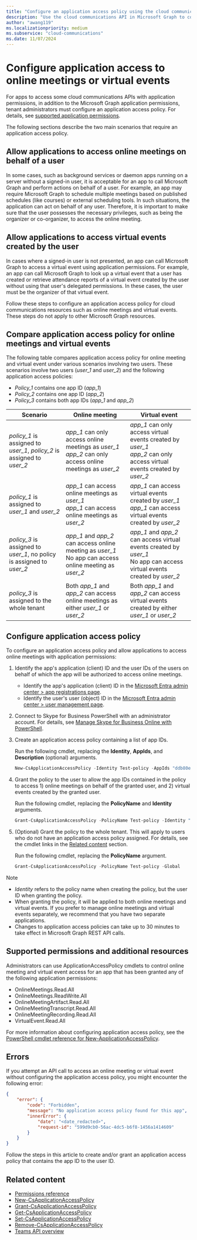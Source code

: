 ```yaml
---
title: "Configure an application access policy using the cloud communications API"
description: "Use the cloud communications API in Microsoft Graph to configure an access policy that allows applications to access cloud communications resources."
author: "awang119"
ms.localizationpriority: medium
ms.subservice: "cloud-communications"
ms.date: 11/07/2024
---
```


# Configure application access to online meetings or virtual events

For apps to access some cloud communications APIs with application permissions, in addition to the Microsoft Graph application permissions, tenant administrators must configure an application access policy. For details, see [supported application permissions](#supported-permissions-and-additional-resources).

The following sections describe the two main scenarios that require an application access policy.

## Allow applications to access online meetings on behalf of a user

In some cases, such as background services or daemon apps running on a server without a signed-in user, it is acceptable for an app to call Microsoft Graph and perform actions on behalf of a user. For example, an app may require Microsoft Graph to schedule multiple meetings based on published schedules (like courses) or external scheduling tools. In such situations, the application can act on behalf of any user. Therefore, it is important to make sure that the user possesses the necessary privileges, such as being the organizer or co-organizer, to access the online meeting.

## Allow applications to access virtual events created by the user

In cases where a signed-in user is not presented, an app can call Microsoft Graph to access a virtual event using application permissions. For example, an app can call Microsoft Graph to look up a virtual event that a user has created or retrieve attendance reports of a virtual event created by the user without using that user's delegated permissions. In these cases, the user must be the organizer of that virtual event.

Follow these steps to configure an application access policy for cloud communications resources such as online meetings and virtual events. These steps do not apply to other Microsoft Graph resources.

## Compare application access policy for online meetings and virtual events

The following table compares application access policy for online meeting and virtual event under various scenarios involving two users. These scenarios involve two users (_user_1_ and _user_2_) and the following application access policies:

- _Policy_1_ contains one app ID (_app_1_)
- _Policy_2_ contains one app ID (_app_2_)
- _Policy_3_ contains both app IDs (_app_1_ and _app_2_)

| Scenario | Online meeting | Virtual event |
|----------|----------------|---------------|
| _policy_1_ is assigned to _user_1_, _policy_2_ is assigned to _user_2_ | _app_1_ can only access online meetings as _user_1_<br>_app_2_ can only access online meetings as _user_2_ | _app_1_ can only access virtual events created by _user_1_<br>_app_2_ can only access virtual events created by _user_2_ |
| _policy_1_ is assigned to _user_1_ and _user_2_ | _app_1_ can access online meetings as _user_1_<br>_app_1_ can access online meetings as _user_2_ | _app_1_ can access virtual events created by _user_1_<br>_app_1_ can access virtual events created by _user_2_ |
| _policy_3_ is assigned to _user_1_, no policy is assigned to _user_2_ | _app_1_ and _app_2_ can access online meeting as _user_1_<br>No app can access online meeting as _user_2_ | _app_1_ and _app_2_ can access virtual events created by _user_1_<br>No app can access virtual events created by _user_2_ |
| _policy_3_ is assigned to the whole tenant | Both _app_1_ and _app_2_ can access online meetings as either _user_1_ or _user_2_ |  Both _app_1_ and _app_2_ can access virtual events created by either _user_1_ or _user_2_ |

## Configure application access policy

To configure an application access policy and allow applications to access online meetings with application permissions:

1. Identify the app's application (client) ID and the user IDs of the users on behalf of which the app will be authorized to access online meetings.

    - Identify the app's application (client) ID in the [Microsoft Entra admin center > app registrations page](https://entra.microsoft.com/#view/Microsoft_AAD_RegisteredApps/ApplicationsListBlade/).
    - Identify the user's user (object) ID in the [Microsoft Entra admin center > user management page](https://entra.microsoft.com/#blade/Microsoft_AAD_IAM/UsersManagementMenuBlade).

2. Connect to Skype for Business PowerShell with an administrator account. For details, see [Manage Skype for Business Online with PowerShell](/microsoft-365/enterprise/manage-skype-for-business-online-with-microsoft-365-powershell).

3. Create an application access policy containing a list of app IDs.

    Run the following cmdlet, replacing the **Identity**, **AppIds**, and **Description** (optional) arguments.

    ```powershell
    New-CsApplicationAccessPolicy -Identity Test-policy -AppIds "ddb80e06-92f3-4978-bc22-a0eee85e6a9e", "ccb80e06-92f3-4978-bc22-a0eee85e6a9e", "bbb80e06-92f3-4978-bc22-a0eee85e6a9e" -Description "description here"
    ```

4. Grant the policy to the user to allow the app IDs contained in the policy to access  1) online meetings on behalf of the granted user, and 2) virtual events created by the granted user.

   Run the following cmdlet, replacing the **PolicyName** and **Identity** arguments.

   ```powershell
   Grant-CsApplicationAccessPolicy -PolicyName Test-policy -Identity "748d2cbb-3b55-40ed-8c34-2eae5932b22a"
   ```

5. (Optional) Grant the policy to the whole tenant. This will apply to users who do not have an application access policy assigned. For details, see the cmdlet links in the [Related content](#related-content) section.

   Run the following cmdlet, replacing the **PolicyName** argument.

   ```powershell
   Grant-CsApplicationAccessPolicy -PolicyName Test-policy -Global
   ```

> [!NOTE]
>
> - _Identity_ refers to the policy name when creating the policy, but the user ID when granting the policy.
> - When granting the policy, it will be applied to both online meetings and virtual events. If you prefer to manage online meetings and virtual events separately, we recommend that you have two separate applications.
> - Changes to application access policies can take up to 30 minutes to take effect in Microsoft Graph REST API calls.

## Supported permissions and additional resources

Administrators can use ApplicationAccessPolicy cmdlets to control online meeting and virtual event access for an app that has been granted any of the following application permissions:

- OnlineMeetings.Read.All
- OnlineMeetings.ReadWrite.All
- OnlineMeetingArtifact.Read.All
- OnlineMeetingTranscript.Read.All
- OnlineMeetingRecording.Read.All
- VirtualEvent.Read.All

For more information about configuring application access policy, see the [PowerShell cmdlet reference for New-ApplicationAccessPolicy](/powershell/module/skype/new-csapplicationaccesspolicy).

## Errors

If you attempt an API call to access an online meeting or virtual event without configuring the application access policy, you might encounter the following error: 

```json
{
    "error": {
        "code": "Forbidden",
        "message": "No application access policy found for this app",
        "innerError": {
            "date": "<date_redacted>",
            "request-id": "599d9cb0-56ac-4dc5-b6f8-1456a1414609"
        }
    }
}
```

Follow the steps in this article to create and/or grant an application access policy that contains the app ID to the user ID.

## Related content

- [Permissions reference](permissions-reference.md)
- [New-CsApplicationAccessPolicy](/powershell/module/skype/new-csapplicationaccesspolicy)
- [Grant-CsApplicationAccessPolicy](/powershell/module/skype/grant-csapplicationaccesspolicy)
- [Get-CsApplicationAccessPolicy](/powershell/module/skype/get-csapplicationaccesspolicy)
- [Set-CsApplicationAccessPolicy](/powershell/module/skype/set-csapplicationaccesspolicy)
- [Remove-CsApplicationAccessPolicy](/powershell/module/skype/remove-csapplicationaccesspolicy)
- [Teams API overview](teams-concept-overview.md)
